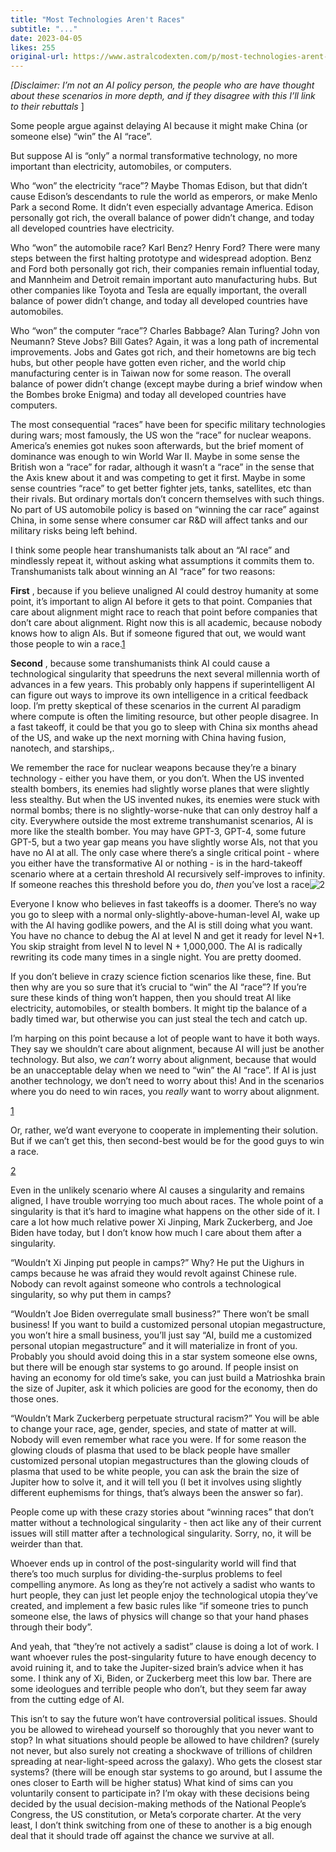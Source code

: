```yaml
---
title: "Most Technologies Aren't Races"
subtitle: "..."
date: 2023-04-05
likes: 255
original-url: https://www.astralcodexten.com/p/most-technologies-arent-races
---
```

_[Disclaimer: I’m not an AI policy person, the people who are have thought about these scenarios in more depth, and if they disagree with this I’ll link to their rebuttals_ ]

Some people argue against delaying AI because it might make China (or someone else) “win” the AI “race”.

But suppose AI is “only” a normal transformative technology, no more important than electricity, automobiles, or computers.

Who “won” the electricity “race”? Maybe Thomas Edison, but that didn’t cause Edison’s descendants to rule the world as emperors, or make Menlo Park a second Rome. It didn’t even especially advantage America. Edison personally got rich, the overall balance of power didn’t change, and today all developed countries have electricity.

Who “won” the automobile race? Karl Benz? Henry Ford? There were many steps between the first halting prototype and widespread adoption. Benz and Ford both personally got rich, their companies remain influential today, and Mannheim and Detroit remain important auto manufacturing hubs. But other companies like Toyota and Tesla are equally important, the overall balance of power didn’t change, and today all developed countries have automobiles.

Who “won” the computer “race”? Charles Babbage? Alan Turing? John von Neumann? Steve Jobs? Bill Gates? Again, it was a long path of incremental improvements. Jobs and Gates got rich, and their hometowns are big tech hubs, but other people have gotten even richer, and the world chip manufacturing center is in Taiwan now for some reason. The overall balance of power didn’t change (except maybe during a brief window when the Bombes broke Enigma) and today all developed countries have computers.

The most consequential “races” have been for specific military technologies during wars; most famously, the US won the “race” for nuclear weapons. America’s enemies got nukes soon afterwards, but the brief moment of dominance was enough to win World War II. Maybe in some sense the British won a “race” for radar, although it wasn’t a “race” in the sense that the Axis knew about it and was competing to get it first. Maybe in some sense countries “race” to get better fighter jets, tanks, satellites, etc than their rivals. But ordinary mortals don’t concern themselves with such things. No part of US automobile policy is based on “winning the car race” against China, in some sense where consumer car R&D will affect tanks and our military risks being left behind.

I think some people hear transhumanists talk about an “AI race” and mindlessly repeat it, without asking what assumptions it commits them to. Transhumanists talk about winning an AI “race” for two reasons:

 **First** , because if you believe unaligned AI could destroy humanity at some point, it’s important to align AI before it gets to that point. Companies that care about alignment might race to reach that point before companies that don’t care about alignment. Right now this is all academic, because nobody knows how to align AIs. But if someone figured that out, we would want those people to win a race.[1](https://www.astralcodexten.com/p/most-technologies-arent-races#footnote-1-108490927)

 **Second** , because some transhumanists think AI could cause a technological singularity that speedruns the next several millennia worth of advances in a few years. This probably only happens if superintelligent AI can figure out ways to improve its own intelligence in a critical feedback loop. I’m pretty skeptical of these scenarios in the current AI paradigm where compute is often the limiting resource, but other people disagree. In a fast takeoff, it could be that you go to sleep with China six months ahead of the US, and wake up the next morning with China having fusion, nanotech, and starships,. 

We remember the race for nuclear weapons because they’re a binary technology - either you have them, or you don’t. When the US invented stealth bombers, its enemies had slightly worse planes that were slightly less stealthy. But when the US invented nukes, its enemies were stuck with normal bombs; there is no slightly-worse-nuke that can only destroy half a city. Everywhere outside the most extreme transhumanist scenarios, AI is more like the stealth bomber. You may have GPT-3, GPT-4, some future GPT-5, but a two year gap means you have slightly worse AIs, not that you have no AI at all. The only case where there’s a single critical point - where you either have the transformative AI or nothing - is in the hard-takeoff scenario where at a certain threshold AI recursively self-improves to infinity. If someone reaches this threshold before you do, _then_ you’ve lost a race![2](https://www.astralcodexten.com/p/most-technologies-arent-races#footnote-2-108490927)

Everyone I know who believes in fast takeoffs is a doomer. There’s no way you go to sleep with a normal only-slightly-above-human-level AI, wake up with the AI having godlike powers, and the AI is still doing what you want. You have no chance to debug the AI at level N and get it ready for level N+1. You skip straight from level N to level N + 1,000,000. The AI is radically rewriting its code many times in a single night. You are pretty doomed.

If you don’t believe in crazy science fiction scenarios like these, fine. But then why are you so sure that it’s crucial to “win” the AI “race”? If you’re sure these kinds of thing won’t happen, then you should treat AI like electricity, automobiles, or stealth bombers. It might tip the balance of a badly timed war, but otherwise you can just steal the tech and catch up. 

I’m harping on this point because a lot of people want to have it both ways. They say we shouldn’t care about alignment, because AI will just be another technology. But also, we _can’t_ worry about alignment, because that would be an unacceptable delay when we need to “win” the AI “race”. If AI is just another technology, we don’t need to worry about this! And in the scenarios where you do need to win races, you _really_ want to worry about alignment.

[1](https://www.astralcodexten.com/p/most-technologies-arent-races#footnote-anchor-1-108490927)

Or, rather, we’d want everyone to cooperate in implementing their solution. But if we can’t get this, then second-best would be for the good guys to win a race.

[2](https://www.astralcodexten.com/p/most-technologies-arent-races#footnote-anchor-2-108490927)

Even in the unlikely scenario where AI causes a singularity and remains aligned, I have trouble worrying too much about races. The whole point of a singularity is that it’s hard to imagine what happens on the other side of it. I care a lot how much relative power Xi Jinping, Mark Zuckerberg, and Joe Biden have today, but I don’t know how much I care about them after a singularity.

“Wouldn’t Xi Jinping put people in camps?” Why? He put the Uighurs in camps because he was afraid they would revolt against Chinese rule. Nobody can revolt against someone who controls a technological singularity, so why put them in camps?

“Wouldn’t Joe Biden overregulate small business?” There won’t be small business! If you want to build a customized personal utopian megastructure, you won’t hire a small business, you’ll just say “AI, build me a customized personal utopian megastructure” and it will materialize in front of you. Probably you should avoid doing this in a star system someone else owns, but there will be enough star systems to go around. If people insist on having an economy for old time’s sake, you can just build a Matrioshka brain the size of Jupiter, ask it which policies are good for the economy, then do those ones.

“Wouldn’t Mark Zuckerberg perpetuate structural racism?” You will be able to change your race, age, gender, species, and state of matter at will. Nobody will even remember what race you were. If for some reason the glowing clouds of plasma that used to be black people have smaller customized personal utopian megastructures than the glowing clouds of plasma that used to be white people, you can ask the brain the size of Jupiter how to solve it, and it will tell you (I bet it involves using slightly different euphemisms for things, that’s always been the answer so far).

People come up with these crazy stories about “winning races” that don’t matter without a technological singularity - then act like any of their current issues will still matter after a technological singularity. Sorry, no, it will be weirder than that.

Whoever ends up in control of the post-singularity world will find that there’s too much surplus for dividing-the-surplus problems to feel compelling anymore. As long as they’re not actively a sadist who wants to hurt people, they can just let people enjoy the technological utopia they’ve created, and implement a few basic rules like “if someone tries to punch someone else, the laws of physics will change so that your hand phases through their body”.

And yeah, that “they’re not actively a sadist” clause is doing a lot of work. I want whoever rules the post-singularity future to have enough decency to avoid ruining it, and to take the Jupiter-sized brain’s advice when it has some. I think any of Xi, Biden, or Zuckerberg meet this low bar. There are some ideologues and terrible people who don’t, but they seem far away from the cutting edge of AI.

This isn’t to say the future won’t have controversial political issues. Should you be allowed to wirehead yourself so thoroughly that you never want to stop? In what situations should people be allowed to have children? (surely not never, but also surely not creating a shockwave of trillions of children spreading at near-light-speed across the galaxy). Who gets the closest star systems? (there will be enough star systems to go around, but I assume the ones closer to Earth will be higher status) What kind of sims can you voluntarily consent to participate in? I’m okay with these decisions being decided by the usual decision-making methods of the National People’s Congress, the US constitution, or Meta’s corporate charter. At the very least, I don’t think switching from one of these to another is a big enough deal that it should trade off against the chance we survive at all.
